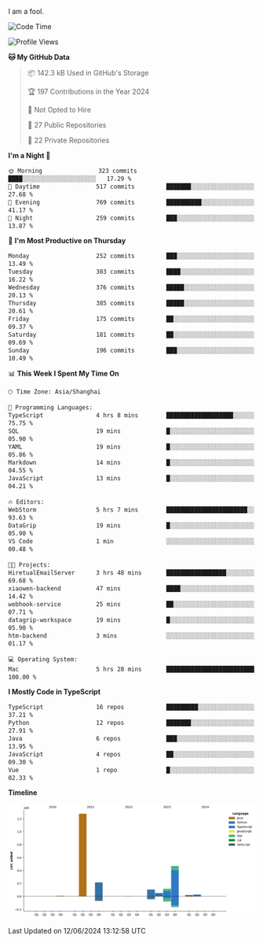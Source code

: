 I am a fool.

<!--START_SECTION:waka-->
![Code Time](http://img.shields.io/badge/Code%20Time-1%2C491%20hrs%203%20mins-blue)

![Profile Views](http://img.shields.io/badge/Profile%20Views-0-blue)

**🐱 My GitHub Data** 

> 📦 142.3 kB Used in GitHub's Storage 
 > 
> 🏆 197 Contributions in the Year 2024
 > 
> 🚫 Not Opted to Hire
 > 
> 📜 27 Public Repositories 
 > 
> 🔑 22 Private Repositories 
 > 
**I'm a Night 🦉** 

```text
🌞 Morning                323 commits         ████░░░░░░░░░░░░░░░░░░░░░   17.29 % 
🌆 Daytime                517 commits         ███████░░░░░░░░░░░░░░░░░░   27.68 % 
🌃 Evening                769 commits         ██████████░░░░░░░░░░░░░░░   41.17 % 
🌙 Night                  259 commits         ███░░░░░░░░░░░░░░░░░░░░░░   13.87 % 
```
📅 **I'm Most Productive on Thursday** 

```text
Monday                   252 commits         ███░░░░░░░░░░░░░░░░░░░░░░   13.49 % 
Tuesday                  303 commits         ████░░░░░░░░░░░░░░░░░░░░░   16.22 % 
Wednesday                376 commits         █████░░░░░░░░░░░░░░░░░░░░   20.13 % 
Thursday                 385 commits         █████░░░░░░░░░░░░░░░░░░░░   20.61 % 
Friday                   175 commits         ██░░░░░░░░░░░░░░░░░░░░░░░   09.37 % 
Saturday                 181 commits         ██░░░░░░░░░░░░░░░░░░░░░░░   09.69 % 
Sunday                   196 commits         ███░░░░░░░░░░░░░░░░░░░░░░   10.49 % 
```


📊 **This Week I Spent My Time On** 

```text
🕑︎ Time Zone: Asia/Shanghai

💬 Programming Languages: 
TypeScript               4 hrs 8 mins        ███████████████████░░░░░░   75.75 % 
SQL                      19 mins             █░░░░░░░░░░░░░░░░░░░░░░░░   05.90 % 
YAML                     19 mins             █░░░░░░░░░░░░░░░░░░░░░░░░   05.86 % 
Markdown                 14 mins             █░░░░░░░░░░░░░░░░░░░░░░░░   04.55 % 
JavaScript               13 mins             █░░░░░░░░░░░░░░░░░░░░░░░░   04.21 % 

🔥 Editors: 
WebStorm                 5 hrs 7 mins        ███████████████████████░░   93.63 % 
DataGrip                 19 mins             █░░░░░░░░░░░░░░░░░░░░░░░░   05.90 % 
VS Code                  1 min               ░░░░░░░░░░░░░░░░░░░░░░░░░   00.48 % 

🐱‍💻 Projects: 
HiretualEmailServer      3 hrs 48 mins       █████████████████░░░░░░░░   69.68 % 
xiaowen-backend          47 mins             ████░░░░░░░░░░░░░░░░░░░░░   14.42 % 
webhook-service          25 mins             ██░░░░░░░░░░░░░░░░░░░░░░░   07.71 % 
datagrip-workspace       19 mins             █░░░░░░░░░░░░░░░░░░░░░░░░   05.90 % 
htm-backend              3 mins              ░░░░░░░░░░░░░░░░░░░░░░░░░   01.17 % 

💻 Operating System: 
Mac                      5 hrs 28 mins       █████████████████████████   100.00 % 
```

**I Mostly Code in TypeScript** 

```text
TypeScript               16 repos            █████████░░░░░░░░░░░░░░░░   37.21 % 
Python                   12 repos            ███████░░░░░░░░░░░░░░░░░░   27.91 % 
Java                     6 repos             ███░░░░░░░░░░░░░░░░░░░░░░   13.95 % 
JavaScript               4 repos             ██░░░░░░░░░░░░░░░░░░░░░░░   09.30 % 
Vue                      1 repo              █░░░░░░░░░░░░░░░░░░░░░░░░   02.33 % 
```



**Timeline**

![Lines of Code chart](https://raw.githubusercontent.com/VeejaLiu/VeejaLiu/master/assets/bar_graph.png)


 Last Updated on 12/06/2024 13:12:58 UTC
<!--END_SECTION:waka-->
